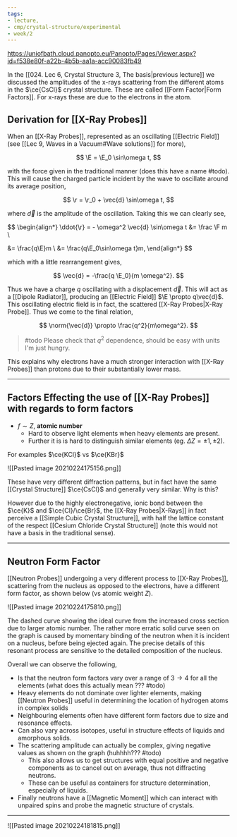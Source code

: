 ```yaml
---
tags:
- lecture,
- cmp/crystal-structure/experimental
- week/2
---
```

https://uniofbath.cloud.panopto.eu/Panopto/Pages/Viewer.aspx?id=f538e80f-a22b-4b5b-aa1a-acc90083fb49


In the [[024. Lec 6, Crystal Structure 3, The basis|previous lecture]] we discussed the amplitudes of the x-rays scattering from the different atoms in the $\ce{CsCl}$ crystal structure. These are called [[Form Factor|Form Factors]]. For x-rays these are due to the electrons in the atom.

## Derivation for [[X-Ray Probes]]

When an [[X-Ray Probes]], represented as an oscillating [[Electric Field]] (see [[Lec 9, Waves in a Vacuum#Wave solutions]] for more),

$$
\E = \E_0 \sin\omega t,
$$

with the force given in the traditional manner (does this have a name #todo). This will cause the charged particle incident by the wave to oscillate around its average position,

$$
\r = \r_0 + \vec{d} \sin\omega t,
$$

where $\vec{d}$ is the amplitude of the oscillation. Taking this we can clearly see,

$$
\begin{align*}
\ddot{\r} = - \omega^2 \vec{d} \sin\omega t &= \frac \F m \\

&= \frac{q\E}m \\
&= \frac{q\E_0\sin\omega t}m,
\end{align*}
$$

which with a little rearrangement gives,

$$
\vec{d} = -\frac{q \E_0}{m \omega^2}.
$$

Thus we have a charge $q$ oscillating with a displacement $\vec{d}$. This will act as a [[Dipole Radiator]], producing an [[Electric Field]] $\E \propto q\vec{d}$. This oscillating electric field is in fact, the scattered [[X-Ray Probes|X-Ray Probe]]. Thus we come to the final relation,

$$
\norm{\vec{d}} \propto \frac{q^2}{m\omega^2}.
$$

> #todo Please check that $q^2$ dependence, should be easy with units I'm just hungry.

This explains why electrons have a much stronger interaction with [[X-Ray Probes]] than protons due to their substantially lower mass.

---

## Factors Effecting the use of [[X-Ray Probes]] with regards to form factors

- $f \sim Z$, **atomic number**
	- Hard to observe light elements when heavy elements are present.
	- Further it is is hard to distinguish similar elements (eg. $\Delta Z = \pm 1,\pm2$).

For examples $\ce{KCl}$ vs $\ce{KBr}$

![[Pasted image 20210224175156.png]]

These have very different diffraction patterns, but in fact have the same [[Crystal Structure]] $\ce{CsCl}$ and generally very similar. Why is this?

However due to the highly electronegative, ionic bond between the $\ce{K}$ and $\ce{Cl}/\ce{Br}$, the [[X-Ray Probes|X-Rays]] in fact perceive a [[Simple Cubic Crystal Structure]], with half the lattice constant of the respect [[Cesium Chloride Crystal Structure]] (note this would not have a basis in the traditional sense).

---

## Neutron Form Factor

[[Neutron Probes]] undergoing a very different process to [[X-Ray Probes]], scattering from the nucleus as opposed to the electrons, have a different form factor, as shown below (vs atomic weight $Z$).

![[Pasted image 20210224175810.png]]

The dashed curve showing the ideal curve from the increased cross section due to larger atomic number. The rather more erratic solid curve seen on the graph is caused by momentary binding of the neutron when it is incident on a nucleus, before being ejected again. The precise details of this resonant process are sensitive to the detailed composition of the nucleus.

Overall we can observe the following,

- Is that the neutron form factors vary over a range of $3\to4$ for all the elements (what does this actually mean ??? #todo)
- Heavy elements do not dominate over lighter elements, making [[Neutron Probes]] useful in determining the location of hydrogen atoms in complex solids 
- Neighbouring elements often have different form factors due to size and resonance effects.
- Can also vary across isotopes, useful in structure effects of liquids and amorphous solids.
- The scattering amplitude can actually be complex, giving negative values as shown on the graph (huhhhh??? #todo)
	- This also allows us to get structures with equal positive and negative components as to cancel out on average, thus not diffracting neutrons.
	- These can be useful as containers for structure determination, especially of liquids.
- Finally neutrons have a [[Magnetic Moment]] which can interact with unpaired spins and probe the magnetic structure of crystals.

---

![[Pasted image 20210224181815.png]]